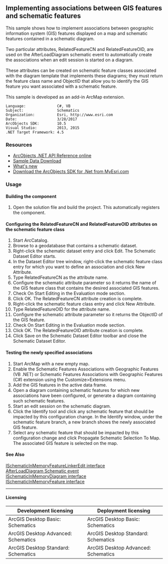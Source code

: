 ## Implementing associations between GIS features and schematic features

  <div xmlns="http://www.w3.org/1999/xhtml">This sample shows how to implement associations between geographic information system (GIS) features displayed on a map and schematic features contained in a schematic diagram.</div>
  <div xmlns="http://www.w3.org/1999/xhtml"> </div>
  <div xmlns="http://www.w3.org/1999/xhtml">Two particular attributes, RelatedFeatureCN and RelatedFeatureOID, are used on the AfterLoadDiagram schematic event to automatically create the associations when an edit session is started on a diagram. </div>
  <div xmlns="http://www.w3.org/1999/xhtml"> </div>
  <div xmlns="http://www.w3.org/1999/xhtml">These attributes can be created on schematic feature classes associated with the diagram template that implements these diagrams; they must return the feature class name and ObjectID that allow you to identify the GIS feature you want associated with a schematic feature.</div>
  <div xmlns="http://www.w3.org/1999/xhtml"> </div>
  <div xmlns="http://www.w3.org/1999/xhtml">This sample is developed as an add-in ArcMap extension.</div>  


<!-- TODO: Fill this section below with metadata about this sample-->
```
Language:              C#, VB
Subject:               Schematics
Organization:          Esri, http://www.esri.com
Date:                  3/28/2017
ArcObjects SDK:        10.5
Visual Studio:         2013, 2015
.NET Target Framework: 4.5
```

### Resources

* [ArcObjects .NET API Reference online](http://desktop.arcgis.com/en/arcobjects/latest/net/webframe.htm)  
* [Sample Data Download](../../releases)  
* [What's new](http://desktop.arcgis.com/en/arcobjects/latest/net/webframe.htm#05247c04-bfd9-4e36-ae09-bc6e833c3b14.htm)  
* [Download the ArcObjects SDK for .Net from MyEsri.com](https://my.esri.com/)  

### Usage
#### Building the component  
1. Open the solution file and build the project. This automatically registers the component.  

#### Configuring the RelatedFeatureCN and RelatedFeatureOID attributes on the schematic feature class  
1. Start ArcCatalog.  
1. Browse to a geodatabase that contains a schematic dataset.  
1. Right-click the schematic dataset entry and click Edit. The Schematic Dataset Editor starts.  
1. In the Dataset Editor tree window, right-click the schematic feature class entry for which you want to define an association and click New Attribute.  
1. Type RelatedFeatureCN as the attribute name.  
1. Configure the schematic attribute parameter so it returns the name of the GIS feature class that contains the desired associated GIS features.  
1. Check On Start Editing in the Evaluation mode section.  
1. Click OK. The RelatedFeatureCN attribute creation is complete.  
1. Right-click the schematic feature class entry and click New Attribute.  
1. Type RelatedFeatureOID for the attribute name.  
1. Configure the schematic attribute parameter so it returns the ObjectID of the GIS feature.  
1. Check On Start Editing in the Evaluation mode section.  
1. Click OK. The RelatedFeatureOID attribute creation is complete.  
1. Click Save on the Schematic Dataset Editor toolbar and close the Schematic Dataset Editor.  

#### Testing the newly specified associations  
1. Start ArcMap with a new empty map.  
1. Enable the Schematic Features Associations with Geographic Features (VB .NET) or Schematic Features Associations with Geographic Features (C#) extension using the Customize>Extensions menu.  
1. Add the GIS features in the active data frame.  
1. Open a diagram containing schematic features for which new associations have been configured, or generate a diagram containing such schematic features.  
1. Start an edit session on the schematic diagram.  
1. Click the Identify tool and click any schematic feature that should be impacted by this configuration change. In the Identify window, under the schematic feature branch, a new branch shows the newly associated GIS feature.  
1. Select any schematic feature that should be impacted by this configuration change and click Propagate Schematic Selection To Map. The associated GIS feature is selected on the map.  







#### See Also  
[ISchematicInMemoryFeatureLinkerEdit interface](http://desktop.arcgis.com/search/?q=ISchematicInMemoryFeatureLinkerEdit%20interface&p=0&language=en&product=arcobjects-sdk-dotnet&version=&n=15&collection=help)  
[AfterLoadDiagram Schematic event](http://desktop.arcgis.com/search/?q=AfterLoadDiagram%20Schematic%20event&p=0&language=en&product=arcobjects-sdk-dotnet&version=&n=15&collection=help)  
[ISchematicInMemoryDiagram interface](http://desktop.arcgis.com/search/?q=ISchematicInMemoryDiagram%20interface&p=0&language=en&product=arcobjects-sdk-dotnet&version=&n=15&collection=help)  
[ISchematicInMemoryFeature interface](http://desktop.arcgis.com/search/?q=ISchematicInMemoryFeature%20interface&p=0&language=en&product=arcobjects-sdk-dotnet&version=&n=15&collection=help)  


---------------------------------

#### Licensing  
| Development licensing | Deployment licensing | 
| ------------- | ------------- | 
| ArcGIS Desktop Basic: Schematics | ArcGIS Desktop Basic: Schematics |  
| ArcGIS Desktop Advanced: Schematics | ArcGIS Desktop Standard: Schematics |  
| ArcGIS Desktop Standard: Schematics | ArcGIS Desktop Advanced: Schematics |  


